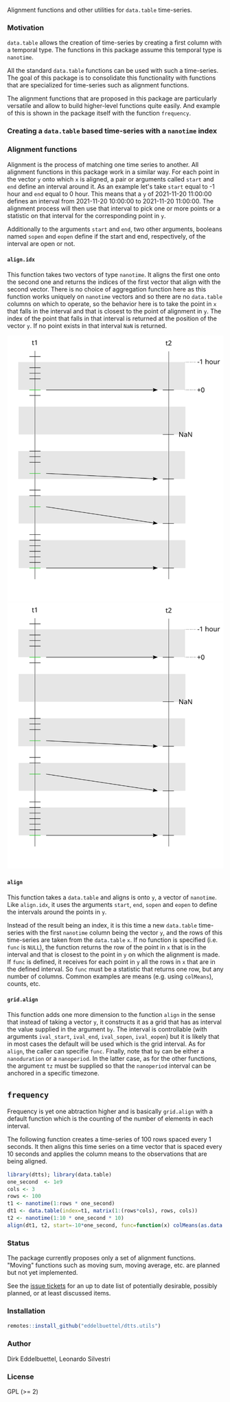 Alignment functions and other utilities for `data.table` time-series.

### Motivation

`data.table` allows the creation of time-series by creating a first
column with a temporal type. The functions in this package assume this
temporal type is `nanotime`.

All the standard `data.table` functions can be used with such a
time-series. The goal of this package is to consolidate this
functionality with functions that are specialized for time-series such
as alignment functions.

The alignment functions that are proposed in this package are
particularly versatile and allow to build higher-level functions quite
easily. And example of this is shown in the package itself with the
function `frequency`.


### Creating a `data.table` based time-series with a `nanotime` index


### Alignment functions

Alignment is the process of matching one time series to another. All
alignment functions in this package work in a similar way. For each
point in the vector `y` onto which `x` is aligned, a pair or arguments
called `start` and `end` define an interval around it. As an example
let's take `start` equal to -1 hour and `end` equal to 0 hour. This
means that a `y` of 2021-11-20 11:00:00 defines an interval from
2021-11-20 10:00:00 to 2021-11-20 11:00:00. The alignment process will
then use that interval to pick one or more points or a statistic on
that interval for the corresponding point in `y`.

Additionally to the arguments `start` and `end`, two other arguments,
booleans named `sopen` and `eopen` define if the start and end,
respectively, of the interval are open or not.


#### `align.idx`

This function takes two vectors of type `nanotime`. It aligns the
first one onto the second one and returns the indices of the first
vector that align with the second vector. There is no choice of
aggregation function here as this function works uniquely on
`nanotime` vectors and so there are no `data.table` columns on which
to operate, so the behavior here is to take the point in `x` that
falls in the interval and that is closest to the point of alignment in
`y`. The index of the point that falls in that interval is returned at
the position of the vector `y`. If no point exists in that interval
`NaN` is returned.

![Alt text](./inst/images/align_closest.svg)
<img src="./inst/images/align_closest.svg">


#### `align`

This function takes a `data.table` and aligns is onto `y`, a vector of
`nanotime`. Like `align.idx`, it uses the arguments `start`, `end`,
`sopen` and `eopen` to define the intervals around the points in `y`. 

Instead of the result being an index, it is this time a new
`data.table` time-series with the first `nanotime` column being the
vector `y`, and the rows of this time-series are taken from the
`data.table` `x`. If no function is specified (i.e. `func` is `NULL`),
the function returns the row of the point in `x` that is in the
interval and that is closest to the point in `y` on which the
alignment is made. If `func` is defined, it receives for each point in
`y` all the rows in `x` that are in the defined interval. So `func`
must be a statistic that returns one row, but any number of
columns. Common examples are means (e.g. using `colMeans`), counts,
etc.


#### `grid.align`

This function adds one more dimension to the function `align` in the
sense that instead of taking a vector `y`, it constructs it as a grid
that has as interval the value supplied in the argument `by`. The
interval is controllable (with arguments `ival_start`, `ival_end`,
`ival_sopen`, `ival_eopen`) but it is likely that in most cases the
default will be used which is the grid interval. As for `align`, the
caller can specifie `func`. Finally, note that `by` can be either a
`nanoduration` or a `nanoperiod`. In the latter case, as for the other
functions, the argument `tz` must be supplied so that the `nanoperiod`
interval can be anchored in a specific timezone.


## `frequency`

Frequency is yet one abtraction higher and is basically `grid.align`
with a default function which is the counting of the number of
elements in each interval.


The following function creates a time-series of 100 rows spaced every
1 seconds. It then aligns this time series on a time vector that is
spaced every 10 seconds and applies the column means to the
observations that are being aligned.


~~~ R
library(dtts); library(data.table)
one_second  <- 1e9
cols <- 3
rows <- 100
t1 <- nanotime(1:rows * one_second)
dt1 <- data.table(index=t1, matrix(1:(rows*cols), rows, cols))
t2 <- nanotime(1:10 * one_second * 10)
align(dt1, t2, start=-10*one_second, func=function(x) colMeans(as.data.frame(x)))
~~~

### Status

The package currently proposes only a set of alignment
functions. "Moving" functions such as moving sum, moving average,
etc. are planned but not yet implemented.

See the [issue tickets](https://github.com/eddelbuettel/dtts/issues)
for an up to date list of potentially desirable, possibly planned, or
at least discussed items.

### Installation

```r
remotes::install_github("eddelbuettel/dtts.utils")
```

### Author

Dirk Eddelbuettel, Leonardo Silvestri

### License

GPL (>= 2)
